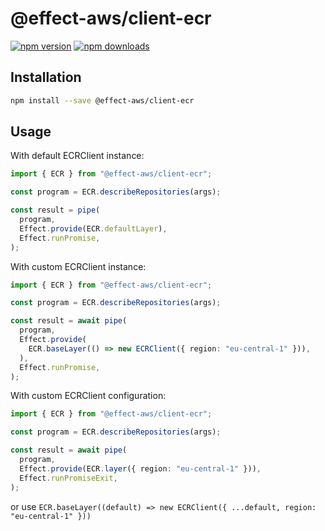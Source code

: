 # @effect-aws/client-ecr

[![npm version](https://img.shields.io/npm/v/%40effect-aws%2Fclient-ecr?color=brightgreen&label=npm%20package)](https://www.npmjs.com/package/@effect-aws/client-ecr)
[![npm downloads](https://img.shields.io/npm/dm/%40effect-aws%2Fclient-ecr)](https://www.npmjs.com/package/@effect-aws/client-ecr)

## Installation

```bash
npm install --save @effect-aws/client-ecr
```

## Usage

With default ECRClient instance:

```typescript
import { ECR } from "@effect-aws/client-ecr";

const program = ECR.describeRepositories(args);

const result = pipe(
  program,
  Effect.provide(ECR.defaultLayer),
  Effect.runPromise,
);
```

With custom ECRClient instance:

```typescript
import { ECR } from "@effect-aws/client-ecr";

const program = ECR.describeRepositories(args);

const result = await pipe(
  program,
  Effect.provide(
    ECR.baseLayer(() => new ECRClient({ region: "eu-central-1" })),
  ),
  Effect.runPromise,
);
```

With custom ECRClient configuration:

```typescript
import { ECR } from "@effect-aws/client-ecr";

const program = ECR.describeRepositories(args);

const result = await pipe(
  program,
  Effect.provide(ECR.layer({ region: "eu-central-1" })),
  Effect.runPromiseExit,
);
```

or use `ECR.baseLayer((default) => new ECRClient({ ...default, region: "eu-central-1" }))`
